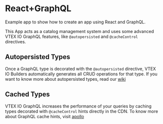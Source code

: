 # React+GraphQL
Example app to show how to create an app using React and GraphQL. 

This App acts as a catalog management system and uses some advanced VTEX IO GraphQL features, like `@autopersisted` and `@cacheControl` directives.

## Autopersisted Types
Once a GraphQL type is decorated with the `@autopersisted` directive, VTEX IO Builders automatically generates all CRUD operations for that type. If you want to know more about autopersisted types, read our [wiki](https://github.com/vtex/graphql-server/wiki/Features#autopersisted-types)

## Cached Types
VTEX IO GraphQL increases the performance of your queries by caching types decorated with `@cacheControl` hints directly in the CDN. To know more about GraphQL cache hints, visit [apollo](https://www.apollographql.com/docs/engine/caching.html)
